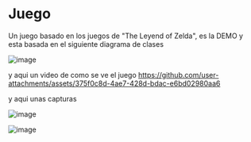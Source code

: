 # Juego
Un juego basado en los juegos de "The Leyend of Zelda", es la DEMO y esta basada en el siguiente diagrama de clases


![image](https://github.com/user-attachments/assets/6ce8e246-8e2c-4aec-a9ab-81f5d6ede83c)

y aqui un video de como se ve el juego
https://github.com/user-attachments/assets/375f0c8d-4ae7-428d-bdac-e6bd02980aa6

y aqui unas capturas

![image](https://github.com/user-attachments/assets/d793acb4-f5e8-4104-949f-75a3730c077c)


![image](https://github.com/user-attachments/assets/99eefbce-2141-4fea-a98f-08a7f0e21bfa)


